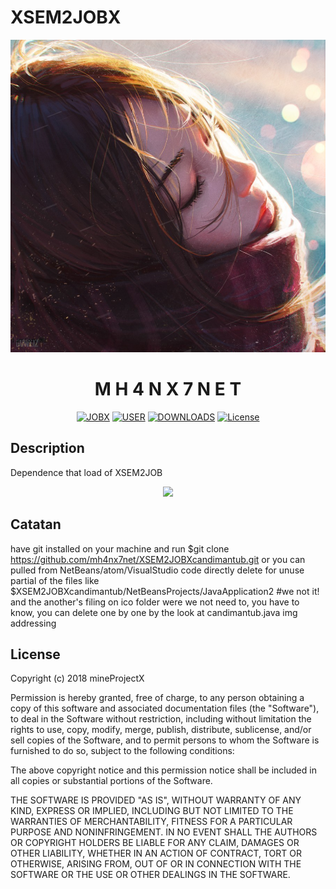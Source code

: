 # XSEM2JOBX
<p align="center"><a href="https://rsmodart.blogspot.com"><img height="500" src="https://raw.githubusercontent.com/mh4nx7net/XSEM2JOBX/master/sunlight_by_guweiz-d9ml5ia.jpg"></a></p>
<h1 align="center">M H 4 N X 7 N E T</h1>

<p align="center">
<a href="https://github.com/mh4nx7net"><img src="https://img.shields.io/badge/Built%20For-JOBX-orange.svg" alt="JOBX"></a>
<a href="https://www.archlinux.org/"><img src="https://img.shields.io/conda/pn/conda-forge/python.svg?maxAge=2592000" alt="USER"></a>
<a href="https://github.com/mh4nx7net/XSEM2JOBX/archive/master.zip"><img src="https://poser.pugx.org/laralum/customization/d/total.svg" alt="DOWNLOADS"></a>
<a href="https://github.com/Laralum/Customization/releases"><img src="https://poser.pugx.org/laralum/customization/v/stable.svg" alt="License"></a>
</p>



## Description
Dependence that load of XSEM2JOB
<p align="center"><a href="https://rsmodart.blogspot.com"><img height="80" src="https://hyper.is/static/hyper-logo.gif"></a></p>

## Catatan
have git installed on your machine and run $git clone https://github.com/mh4nx7net/XSEM2JOBXcandimantub.git 
or you can pulled from NetBeans/atom/VisualStudio code directly delete for unuse partial of the files like 
$XSEM2JOBXcandimantub/NetBeansProjects/JavaApplication2 #we not it! and the another's filing on ico folder 
were we not need to, you have to know, you can delete one by one by the look at candimantub.java img addressing

## License
Copyright (c) 2018 mineProjectX

Permission is hereby granted, free of charge, to any person obtaining a copy
of this software and associated documentation files (the "Software"), to deal
in the Software without restriction, including without limitation the rights
to use, copy, modify, merge, publish, distribute, sublicense, and/or sell
copies of the Software, and to permit persons to whom the Software is
furnished to do so, subject to the following conditions:

The above copyright notice and this permission notice shall be included in all
copies or substantial portions of the Software.

THE SOFTWARE IS PROVIDED "AS IS", WITHOUT WARRANTY OF ANY KIND, EXPRESS OR
IMPLIED, INCLUDING BUT NOT LIMITED TO THE WARRANTIES OF MERCHANTABILITY,
FITNESS FOR A PARTICULAR PURPOSE AND NONINFRINGEMENT. IN NO EVENT SHALL THE
AUTHORS OR COPYRIGHT HOLDERS BE LIABLE FOR ANY CLAIM, DAMAGES OR OTHER
LIABILITY, WHETHER IN AN ACTION OF CONTRACT, TORT OR OTHERWISE, ARISING FROM,
OUT OF OR IN CONNECTION WITH THE SOFTWARE OR THE USE OR OTHER DEALINGS IN THE
SOFTWARE.
